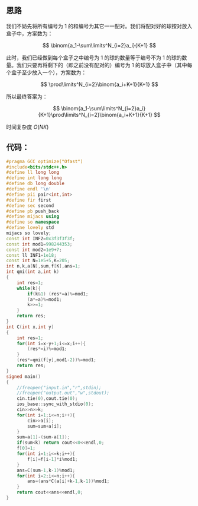 ## 思路

我们不妨先将所有编号为 $1$ 的和编号为其它一一配对。我们将配对好的球按对放入盒子中，方案数为：

$$
\binom{a_1-\sum\limits^N_{i=2}a_i}{K+1}
$$

此时，我们已经做到每个盒子之中编号为 $1$ 的球的数量等于编号不为 $1$ 的球的数量。我们只要再将剩下的（即之前没有配对的）编号为 $1$ 的球放入盒子中（其中每个盒子至少放入一个），方案数为：

$$
\prod\limits^N_{i=2}\binom{a_i+K+1}{K+1}
$$

所以最终答案为：

$$
\binom{a_1-\sum\limits^N_{i=2}a_i}{K+1}\prod\limits^N_{i=2}\binom{a_i+K+1}{K+1}
$$

时间复杂度 $O(NK)$

## 代码：

```cpp
#pragma GCC optimize("Ofast")
#include<bits/stdc++.h>
#define ll long long
#define int long long
#define db long double
#define endl '\n'
#define pii pair<int,int>
#define fir first
#define sec second
#define pb push_back
#define mijacs using
#define so namespace
#define lovely std
mijacs so lovely;
const int INF2=0x3f3f3f3f;
const int mod1=998244353;
const int mod2=1e9+7;
const ll INF1=1e18;
const int N=1e5+5,K=205;
int n,k,a[N],sum,f[K],ans=1;
int qmi(int a,int k)
{
	int res=1;
	while(k){
		if(k&1) (res*=a)%=mod1;
		(a*=a)%=mod1;
		k>>=1;
	}
	return res;
}
int C(int x,int y)
{
	int res=1;
	for(int i=x-y+1;i<=x;i++){
		(res*=i)%=mod1;
	}
	(res*=qmi(f[y],mod1-2))%=mod1;
	return res;
}
signed main()
{
	//freopen("input.in","r",stdin);
	//freopen("output.out","w",stdout);
	cin.tie(0),cout.tie(0);
	ios_base::sync_with_stdio(0);
	cin>>n>>k;
	for(int i=1;i<=n;i++){
		cin>>a[i];
		sum=sum+a[i];
	}
	sum=a[1]-(sum-a[1]);
	if(sum<k) return cout<<0<<endl,0;
	f[0]=1;
	for(int i=1;i<=k;i++){
		f[i]=f[i-1]*i%mod1;
	}
	ans=C(sum-1,k-1)%mod1;
	for(int i=2;i<=n;i++){
		ans=(ans*C(a[i]+k-1,k-1))%mod1;
	} 
	return cout<<ans<<endl,0;
}
```